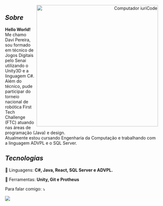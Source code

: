 <div align="right">
  <img src="https://raw.githubusercontent.com/MicaelliMedeiros/micaellimedeiros/master/image/computer-illustration.png" min-width="400px" max-width="400px" width="400px" align="right" alt="Computador iuriCode">
</div>

## *Sobre*
<p align="left"> 
  <strong>Hello World!</strong><br>
  Me chamo Davi Pereira, sou formado em técnico de Jogos Digitais pelo Senai utilizando o Unity3D e a linguagem C#.<br>
  Além do técnico, pude participar do torneio nacional de robótica First Tech Challenge (FTC) atuando nas áreas de programação (Java) e design.<br>
  Atualmente estou cursando Engenharia da Computação e trabalhando com a linguagem ADVPL e o SQL Server.<br>
</p>

## *Tecnologias*

<p align="left">
  🚀 Linguagens: <strong>C#, Java, React, SQL Server e ADVPL.</strong>
</p>

<p align="left">
  💼 Ferramentas: <strong>Unity, Git e Protheus</strong>
</p>

<p align="left">
  Para falar comigo: ⤵️
</p>

<p align="left">

  <a href="https://www.linkedin.com/in/davi-pereira-17220a22b/" alt="Linkedin">
  <img src="https://img.shields.io/badge/-Linkedin-0e76a8?style=flat-square&logo=Linkedin&logoColor=white&link=LINK-DO-SEU-LINKEDIN" /></a>
</p>
